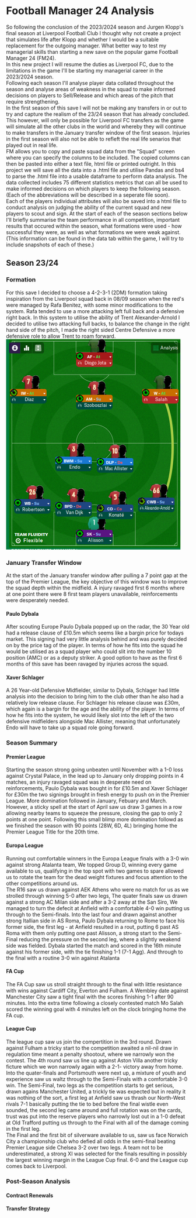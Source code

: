 # Football Manager 24 Analysis 
So following the conclusion of the 2023/2024 season and Jurgen Klopp's final season at Liverpool Football Club I thought why not create a project that simulates life after Klopp and whether I would be a suitable replacement for the outgoing manager. What better way to test my managerial skills than starting a new save on the popular game Football Manager 24 (FM24).  
In this new project I will resume the duties as Liverpool FC, due to the limitations in the game I'll be starting my managerial career in the 2023/2024 season.  
Following each season I'll analyse player data collated throughout the season and analyse areas of weakness in the squad to make informed decisions on players to Sell/Release and which areas of the pitch that require strengthening.  
In the first season of this save I will not be making any transfers in or out to try and capture the realism of the 23/24 season that has already concluded. This however, will only be possible for Liverpool FC transfers as the game will simulate all the other clubs in the world and whereby they will continue to make transfers in the January transfer window of the first season. Injuries in the first season will also not be able to refleft the real life senarios that played out in real life.  
FM allows you to copy and paste squad data from the "Squad" screen where you can specify the columns to be included. The copied columns can then be pasted into either a text file, html file or printed outright. In this project we will save all the data into a .html file and utilise Pandas and bs4 to parse the .html file into a usable dataframe to perform data analysis. The data collected includes 75 different statistics metrics that can all be used to make informed decisions on which players to keep the following season. (Each of the abbreviations will be described in a seperate file soon).  
Each of the players individual attributes will also be saved into a html file to conduct analysis on judging the ability of the current squad and new players to scout and sign. 
At the start of each of the season sections below I'll briefly summarise the team performance in all competition, important results that occured within the season, what formations were used - how successful they were, as well as what formations we were weak against. (This information can be found in the data tab within the game, I will try to include snapshots of each of these.)  
## Season 23/24
### Formation
For this save I decided to choose a 4-2-3-1 (2DM) formation taking inspiration from the Liverpool squad back in 08/09 season when the red's were managed by Rafa Benitez, with some minor modifications to the system. Rafa tended to use a more attacking left full back and a defensive right back. In this system to utilise the ability of Trent Alexander-Arnold I decided to utilise two attacking full backs, to balance the change in the right hand side of the pitch, I made the right sided Centre Defensive a more defensive role to allow Trent to roam forward.  ![4-2-3-1 (2DM) Used for the 2023/2024 Season!](images/starting_formation.PNG)
### January Transfer Window 
At the start of the January transfer window after pulling a 7 point gap at the top of the Premier League, the key objective of this window was to improve the squad depth within the midfield. A injury ravaged first 6 months where at one point there were 8 first team players unavailable, reinforcements were desperately needed.
#### Paulo Dybala
After scouting Europe Paulo Dybala popped up on the radar, the 30 Year old had a release clause of £10.5m which seems like a bargin price for todays market. This signing had very little analysis behind and was purely decided on by the price tag of the player. In terms of how he fits into the squad he would be utilised as a squad player who could slit into the number 10 position (AMC) or as a deputy striker. A good option to have as the first 6 months of this save has been ravaged by injuries across the squad. 
#### Xaver Schlager 
A 26 Year-old Defensive Midfielder, similar to Dybala, Schlager had little analysis into the decision to bring him to the club other than he also had a relatively low release clause. For Schlager his release clause was £30m, which again is a bargin for the age and the ability of the player. In terms of how he fits into the system, he would likely slot into the left of the two defensive midfielders alongside Mac Allister, meaning that unfortunately Endo will have to take up a squad role going forward.  
### Season Summary
#### Premier League
Starting the season strong going unbeaten until November with a 1-0 loss against Crystal Palace, in the lead up to January only dropping points in 4 matches, an injury ravaged squad was in desperate need on reinforcements, Paulo Dybala was bought in for £10.5m and Xaver Schlager for £30m the two signings brought in fresh energy to push on in the Premier League. More domination followed in January, Febuary and March. However, a sticky spell at the start of April saw us draw 3 games in a row allowing nearby teams to squeeze the pressure, closing the gap to only 2 points at one point. Following this small blimp more domination followd as we finished the season with 90 points (28W, 6D, 4L) bringing home the Premier League Title for the 20th time. 
#### Europa League
Running out comfortable winners in the Europa League finals with a 3-0 win against strong Atalanta team, We topped Group D, winning every game available to us, qualifying in the top spot with two games to spare allowed us to rotate the team for the dead weight fixtures and focus attention to the other competitions around us.  
The R16 saw us drawn against AEK Athens who were no match for us as we strolled through winning 5-0 after two legs, The quater finals saw us drawn against a strong AC Milan side and after a 3-2 away at the San Siro, We managed to turn the defecit at Anfield with a comfortable 4-0 win putting us through to the Semi-finals. Into the last four and drawn against another strong Itallian side in AS Roma, Paulo Dybala returning to Rome to face his former side, the first leg - at Anfield resulted in a rout, putting 6 past AS Roma with them only putting one past Alisson, a strong start to the Semi-Final reducing the pressure on the second leg, where a slightly weakend side was fielded. Dybala started the match and scored in the 16th minute against his former side, with the tie finishing 1-1 (7-1 Agg). And through to the final with a routine 3-0 win against Atalanta 
#### FA Cup
The FA Cup saw us stroll straight through to the final with little resistance with wins against Cardiff City, Everton and Fulham. A Wembley date against Manchester City saw a tight final with the scores finishing 1-1 after 90 minutes. Into the extra time following a closely contested match Mo Salah scored the winning goal with 4 minutes left on the clock bringing home the FA cup.
#### League Cup
The league cup saw us join the compertition in the 3rd round. Drawn against Fulham a tricky start to the competition awaited a nil-nil draw in regulation time meant a penalty shootout, where we narrowly won the contest. The 4th round saw us line up against Aston Villa another tricky ficture which we won narrowly again with a 2-1- victory away from home. Into the quater-finals and Portsmouth were next up, a mixture of youth and experience saw us waltz through to the Semi-Finals with a comfortable 3-0 win. The Semi-Final, two legs as the competition starts to get serious, drawn agains Manchester United, a trickly tie was expected but in reality it was nothing of the sort, a first leg at Anfield saw us thrash our North-West rivals 7-1 basically putting the tie to bed before the final wistle even sounded, the second leg came around and full rotation was on the cards, trust was put into the reserve players who narrowly lost out in a 1-0 defeat at Old Trafford putting us through to the Final with all of the damage coming in the first leg.  
The Final and the first bit of silverware available to us, saw us face Norwich City a championship club who defied all odds in the semi-final beating Premier League side Chelsea 3-2 over two legs. A team not to be underestimated, a strong XI was selected for the finals resulting in possibly the largest winning margin in the League Cup final. 6-0 and the League cup comes back to Liverpool. 
### Post-Season Analysis
#### Contract Renewals
#### Transfer Strategy 
